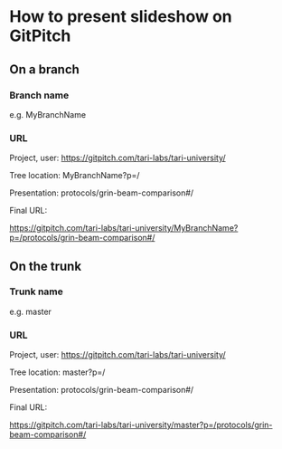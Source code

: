 # How to present slideshow on GitPitch

## On a branch
### Branch name 
e.g. MyBranchName

### URL
Project, user:   https://gitpitch.com/tari-labs/tari-university/

Tree location:   MyBranchName?p=/

Presentation:   protocols/grin-beam-comparison#/

Final URL:

https://gitpitch.com/tari-labs/tari-university/MyBranchName?p=/protocols/grin-beam-comparison#/

## On the trunk
### Trunk name
e.g. master
### URL
Project, user:   https://gitpitch.com/tari-labs/tari-university/

Tree location:   master?p=/

Presentation:    protocols/grin-beam-comparison#/

Final URL:

https://gitpitch.com/tari-labs/tari-university/master?p=/protocols/grin-beam-comparison#/
